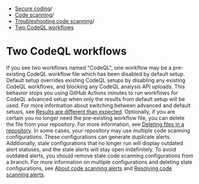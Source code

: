   * [Secure coding](https://docs.github.com/en/code-security "Secure coding")/
  * [Code scanning](https://docs.github.com/en/code-security/code-scanning "Code scanning")/
  * [Troubleshooting code scanning](https://docs.github.com/en/code-security/code-scanning/troubleshooting-code-scanning "Troubleshooting code scanning")/
  * [Two CodeQL workflows](https://docs.github.com/en/code-security/code-scanning/troubleshooting-code-scanning/two-codeql-workflows "Two CodeQL workflows")


# Two CodeQL workflows
If you see two workflows named "CodeQL", one workflow may be a pre-existing CodeQL workflow file which has been disabled by default setup.
Default setup overrides existing CodeQL setups by disabling any existing CodeQL workflows, and blocking any CodeQL analysis API uploads. This behavior stops you using GitHub Actions minutes to run workflows for CodeQL advanced setup when only the results from default setup will be used. For more information about switching between advanced and default setups, see [Results are different than expected](https://docs.github.com/en/code-security/code-scanning/troubleshooting-code-scanning/results-are-different-than-expected).
Optionally, if you are certain you no longer need the pre-existing workflow file, you can delete the file from your repository. For more information, see [Deleting files in a repository](https://docs.github.com/en/repositories/working-with-files/managing-files/deleting-files-in-a-repository).
In some cases, your repository may use multiple code scanning configurations. These configurations can generate duplicate alerts. Additionally, stale configurations that no longer run will display outdated alert statuses, and the stale alerts will stay open indefinitely. To avoid outdated alerts, you should remove stale code scanning configurations from a branch. For more information on multiple configurations and deleting stale configurations, see [About code scanning alerts](https://docs.github.com/en/code-security/code-scanning/managing-code-scanning-alerts/about-code-scanning-alerts#about-alerts-from-multiple-configurations) and [Resolving code scanning alerts](https://docs.github.com/en/code-security/code-scanning/managing-code-scanning-alerts/resolving-code-scanning-alerts#removing-stale-configurations-and-alerts-from-a-branch).
